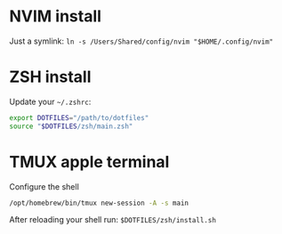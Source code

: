 # NVIM install
Just a symlink:
`ln -s /Users/Shared/config/nvim "$HOME/.config/nvim"`

# ZSH install
Update your `~/.zshrc`:
```sh
export DOTFILES="/path/to/dotfiles"
source "$DOTFILES/zsh/main.zsh"
```

# TMUX apple terminal
Configure the shell
```sh
/opt/homebrew/bin/tmux new-session -A -s main
```

After reloading your shell run:
`$DOTFILES/zsh/install.sh`
